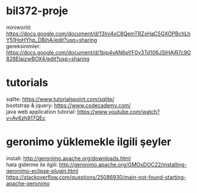 # bil372-proje
miniworld:
https://docs.google.com/document/d/13Ini4xC8QemTRZxHaC5GXOPBchLhY51HoHYhp_DBihA/edit?usp=sharing<br />
gereksinimler:
https://docs.google.com/document/d/1bjp4vAN6pYF0y3Td106JSlHAjR7c9G828EIaizwBOX4/edit?usp=sharing<br />

# tutorials
sqlite: https://www.tutorialspoint.com/sqlite/ <br />
bootstrap & jquery: https://www.codecademy.com/ <br />
java web application tutorial: https://www.youtube.com/watch?v=Av6zh817QEc <br />

# geronimo yüklemekle ilgili şeyler
install: http://geronimo.apache.org/downloads.html <br />
hata giderme ile ilgili: http://geronimo.apache.org/GMOxDOC22/installing-geronimo-eclipse-plugin.html <br />
https://stackoverflow.com/questions/25086930/main-not-found-starting-apache-geronimo <br />
